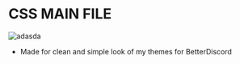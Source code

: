 

# CSS MAIN FILE 
 ![adasda](https://user-images.githubusercontent.com/74238246/200600657-fa6c3d6f-d82a-4b57-8b7b-66f6c5ca59d9.png)
- Made for clean and simple look of my themes for BetterDiscord
